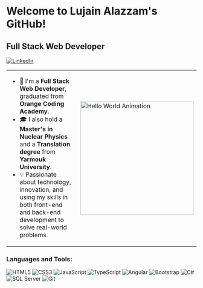 # Welcome to Lujain Alazzam's GitHub!

## Full Stack Web Developer

[![LinkedIn](https://img.shields.io/badge/LinkedIn-blue?style=flat&logo=linkedin)](https://www.linkedin.com/in/lujain-alazzam-3549a61b0/)

<table>
  <tr>
    <td style="vertical-align: top;">
      <ul>
        <li>🌟 I'm a <strong>Full Stack Web Developer</strong>, graduated from <strong>Orange Coding Academy</strong>.</li>
        <li>🎓 I also hold a <strong>Master's in Nuclear Physics</strong> and a <strong>Translation degree</strong> from <strong>Yarmouk University</strong>.</li>
        <li>💡 Passionate about technology, innovation, and using my skills in both front-end and back-end development to solve real-world problems.</li>
      </ul>
    </td>
    <td>
      <img src="https://media.giphy.com/media/ZVik7pBtu9dNS/giphy.gif" alt="Hello World Animation" width="300"/>
    </td>
  </tr>
</table>

### Languages and Tools:

<p align="left">
  <img src="https://img.icons8.com/color/48/000000/html-5.png" alt="HTML5"/>
  <img src="https://img.icons8.com/color/48/000000/css3.png" alt="CSS3"/>
  <img src="https://img.icons8.com/color/48/000000/javascript.png" alt="JavaScript"/>
  <img src="https://img.icons8.com/color/48/000000/typescript.png" alt="TypeScript"/>
  <img src="https://img.icons8.com/color/48/000000/angularjs.png" alt="Angular"/>
  <img src="https://img.icons8.com/color/48/000000/bootstrap.png" alt="Bootstrap"/>
  <img src="https://img.icons8.com/color/48/000000/c-sharp-logo.png" alt="C#"/>
  <img src="https://img.icons8.com/color/48/000000/sql.png" alt="SQL Server"/>
  <img src="https://img.icons8.com/color/48/000000/git.png" alt="Git"/>
</p>
